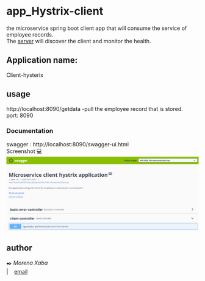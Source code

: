 # app_Hystrix-client
the microservice spring boot client app that will consume the service of employee records. <br />
The [server](https://euserver-main.herokuapp.com/) will discover the client and monitor the health. <br />

## Application name:
 Client-hysterix<br />
 
## usage
http://localhost:8090/getdata -pull the employee record that is stored. <br />
port: 8090 <br />

### Documentation
swagger : http://localhost:8090/swagger-ui.html <br />
Screenshot :computer: <br />
![swagger screen](https://github.com/ancientBig/app_Hystrix-client/blob/master/swagger-screenshots.PNG)

## author 
:black_nib: <i>Morena Xaba</i> <br />
| &nbsp;&nbsp; [email](mailto:alfreat@gmail.com)


